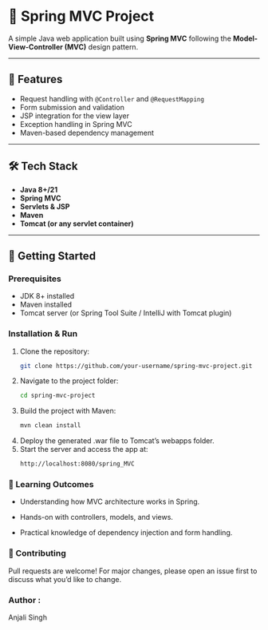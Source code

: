 # 🌱 Spring MVC Project

A simple Java web application built using **Spring MVC** following the **Model-View-Controller (MVC)** design pattern.

---

## 📌 Features
- Request handling with `@Controller` and `@RequestMapping`
- Form submission and validation
- JSP integration for the view layer
- Exception handling in Spring MVC
- Maven-based dependency management

---

## 🛠️ Tech Stack
- **Java 8+/21**  
- **Spring MVC**  
- **Servlets & JSP**  
- **Maven**  
- **Tomcat (or any servlet container)**  

---

## 🚀 Getting Started

### Prerequisites
- JDK 8+ installed  
- Maven installed  
- Tomcat server (or Spring Tool Suite / IntelliJ with Tomcat plugin)

### Installation & Run
1. Clone the repository:
   ```bash
   git clone https://github.com/your-username/spring-mvc-project.git
2. Navigate to the project folder:
    ```bash
   cd spring-mvc-project
3. Build the project with Maven:
    ```bash
   mvn clean install
4. Deploy the generated .war file to Tomcat’s webapps folder.
5. Start the server and access the app at:
    ```bash
   http://localhost:8080/spring_MVC

###  📖 Learning Outcomes

- Understanding how MVC architecture works in Spring.

- Hands-on with controllers, models, and views.

- Practical knowledge of dependency injection and form handling.

 ### 🤝 Contributing

Pull requests are welcome! For major changes, please open an issue first to discuss what you’d like to change.

### Author :
   Anjali Singh
